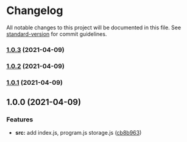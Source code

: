 # Changelog

All notable changes to this project will be documented in this file. See [standard-version](https://github.com/conventional-changelog/standard-version) for commit guidelines.

### [1.0.3](https://github.com/darkjinnee/splitting/compare/v1.0.2...v1.0.3) (2021-04-09)

### [1.0.2](https://github.com/darkjinnee/splitting/compare/v1.0.1...v1.0.2) (2021-04-09)

### [1.0.1](https://github.com/darkjinnee/splitting/compare/v1.0.0...v1.0.1) (2021-04-09)

## 1.0.0 (2021-04-09)


### Features

* **src:** add index.js, program.js storage.js ([cb8b963](https://github.com/darkjinnee/splitting/commit/cb8b96368c849e02dde8b429061fbbb79f46566d))
